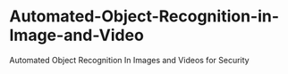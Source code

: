 # Automated-Object-Recognition-in-Image-and-Video
Automated Object Recognition In Images and Videos for Security 
